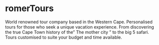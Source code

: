 # romerTours
World renowned tour company based in the Western Cape. Personalised tours for those who seek a unique vacation experience. From discovering the true Cape Town history of the” The mother city ” to the big 5 safari. Tours customised to suite your budget and time available.
